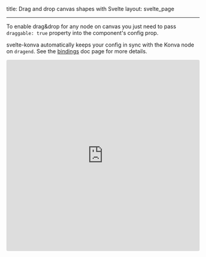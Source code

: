 title: Drag and drop canvas shapes with Svelte
layout: svelte_page

---

To enable drag&drop for any node on canvas you just need to pass `draggable: true` property into the component's config prop.

svelte-konva automatically keeps your config in sync with the Konva node on `dragend`. See the [bindings](/docs/svelte/Bindings.html) doc page for more details.

<iframe src="https://codesandbox.io/embed/github/konvajs/site/tree/master/svelte-demos/drag_and_drop?hidenavigation=1&view=split&fontsize=10&module=/src/App.svelte" style="width:100%; height:500px; border:0; border-radius: 4px; overflow:hidden;" sandbox="allow-modals allow-forms allow-popups allow-scripts allow-same-origin"></iframe>
